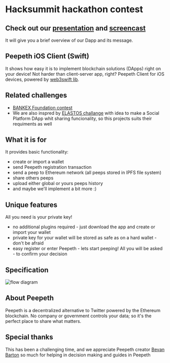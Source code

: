 # Hacksummit hackathon contest 
## Check out our [presentation](https://source.deco.network/baldyash/entry-hacksummit-peepethclient/src/commit/4c7d94cbac7b78803aadc05198b5c2c9421331f5/Peepeth%20presentation.pdf) and [screencast](https://www.youtube.com/watch?v=5wa9ePBd4Ds)
It will give you a brief overview of our Dapp and its message.

## Peepeth iOS Client (Swift)
It shows how easy it is to implement blockchain solutions (DApps) right on your device! Not harder than client-server app, right?
Peepeth Client for iOS devices, powered by [web3swift lib](https://github.com/BANKEX/web3swift).

## Related challenges
- [BANKEX Foundation contest](https://source.deco.network/avorobev/challenge-hacksummit-BANKEX#-web3swift-based-projects--5000-bkx)
- We are also inspred by [ELASTOS challange](https://source.deco.network/ClarenceL/challenge-hacksummit-ELASTOS) with idea to make a Social Platform DApp whit sharing funcionality, so this projects suits their requiments as well

## What it is for
It provides basic functionality: 
- create or import a wallet
- send Peepeth registration transaction
- send a peep to Ethereum network (all peeps stored in IPFS file system)
- share others peeps
- upload either global or yours peeps history
- and maybe we'll implement a bit more :)

## Unique features
All you need is your private key!
- no additional plugins required - just download the app and create or import your wallet
- private key for your wallet will be stored as safe as on a hard wallet - don't be afraid
- easy register or enter Peepeth - lets start peeping! All you will be asked - to confirm your decision

## Specification
![flow diagram](https://source.deco.network/baldyash/entry-hacksummit-peepethclient/raw/branch/master/Untitled%20Diagram.jpg)

## About Peepeth
Peepeth is a decentralized alternative to Twitter powered by the Ethereum blockchain. No company or government controls your data; so it's the perfect place to share what matters.

## Special thanks
This has been a challenging time, and we appreciate Peepeth creator [Bevan Barton](https://twitter.com/bevanbarton) so much for helping in decision making and guides in Peepeth

